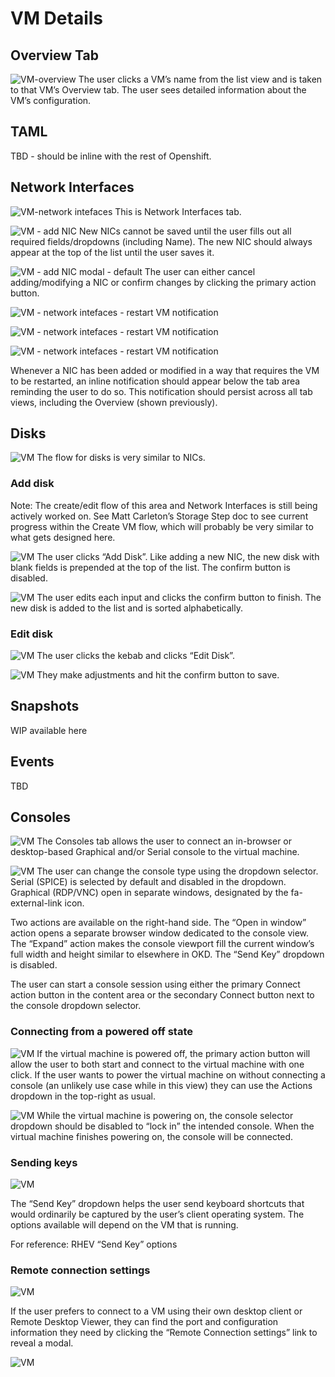 # VM Details



## Overview Tab

![VM-overview](img/1-0-0.jpg)
The user clicks a VM’s name from the list view and is taken to that VM’s Overview tab.
The user sees detailed information about the VM’s configuration.


## TAML

TBD - should be inline with the rest of Openshift.


## Network Interfaces

![VM-network intefaces](img/2-0-0.jpg)
This is Network Interfaces tab.


![VM - add NIC](img/2-1-0.jpg)
New NICs cannot be saved until the user fills out all required fields/dropdowns (including Name). The new NIC should always appear at the top of the list until the user saves it.

![VM - add NIC modal - default](img/2-2-0.jpg)
The user can either cancel adding/modifying a NIC or confirm changes by clicking the primary action button.


![VM - network intefaces - restart VM notification](img/2-3-0.jpg)

![VM - network intefaces - restart VM notification](img/2-4-0.jpg)

![VM - network intefaces - restart VM notification](img/2-5-0.jpg)

Whenever a NIC has been added or modified in a way that requires the VM to be restarted, an inline notification should appear below the tab area reminding the user to do so. This notification should persist across all tab views, including the Overview (shown previously).


## Disks

![VM](img/1-0-0.png)
The flow for disks is very similar to NICs.

### Add disk

Note: The create/edit flow of this area and Network Interfaces is still being actively worked on. See Matt Carleton’s Storage Step doc to see current progress within the Create VM flow, which will probably be very similar to what gets designed here.

![VM](img/1-0-0.png)
The user clicks “Add Disk”. Like adding a new NIC, the new disk with blank fields is prepended at the top of the list. The confirm button is disabled.

![VM](img/1-0-0.png)
The user edits each input and clicks the confirm button to finish. The new disk is added to the list and is sorted alphabetically.

### Edit disk

![VM](img/1-0-0.png)
The user clicks the kebab and clicks “Edit Disk”.

![VM](img/1-0-0.png)
They make adjustments and hit the confirm button to save.


## Snapshots

WIP available here


## Events

TBD

## Consoles

![VM](img/5-0-0.png)
The Consoles tab allows the user to connect an in-browser or desktop-based Graphical and/or Serial console to the virtual machine.

![VM](img/5-1-0.png)
The user can change the console type using the dropdown selector. Serial (SPICE) is selected by default and disabled in the dropdown. Graphical (RDP/VNC) open in separate windows, designated by the fa-external-link icon.

Two actions are available on the right-hand side. The “Open in window” action opens a separate browser window dedicated to the console view. The “Expand” action makes the console viewport fill the current window’s full width and height similar to elsewhere in OKD. The “Send Key” dropdown is disabled.

The user can start a console session using either the primary Connect action button in the content area or the secondary Connect button next to the console dropdown selector.


### Connecting from a powered off state

![VM](img/5-2-0.png)
If the virtual machine is powered off, the primary action button will allow the user to both start and connect to the virtual machine with one click. If the user wants to power the virtual machine on without connecting a console (an unlikely use case while in this view) they can use the Actions dropdown in the top-right as usual.


![VM](img/5-3-0.png)
While the virtual machine is powering on, the console selector dropdown should be disabled to “lock in” the intended console. When the virtual machine finishes powering on, the console will be connected.


### Sending keys

![VM](img/5-4-0.png)


The “Send Key” dropdown helps the user send keyboard shortcuts that would ordinarily be captured by the user’s client operating system. The options available will depend on the VM that is running.

For reference: RHEV “Send Key” options


### Remote connection settings

![VM](img/5-5-0.png)

If the user prefers to connect to a VM using their own desktop client or Remote Desktop Viewer, they can find the port and configuration information they need by clicking the “Remote Connection settings” link to reveal a modal.



![VM](img/5-6-0.png)


